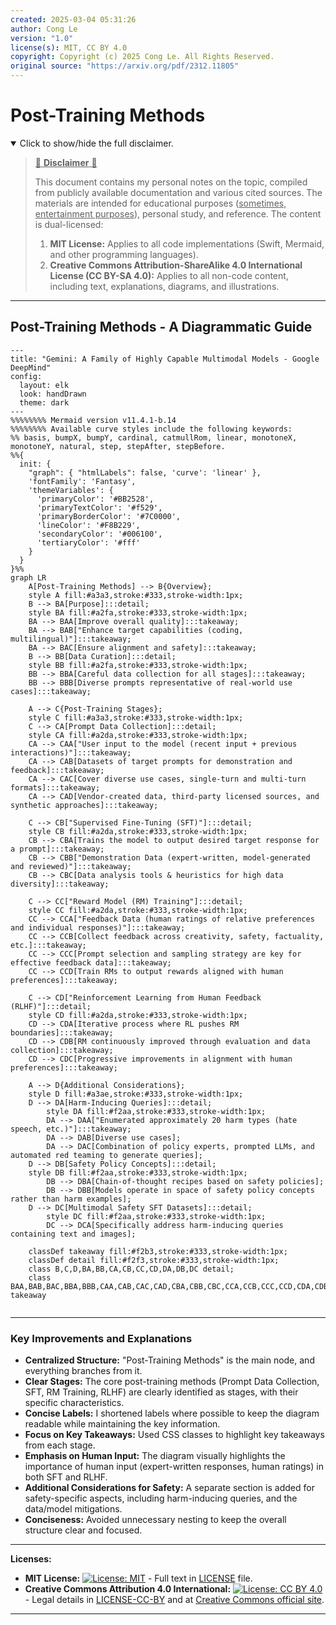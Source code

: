 ```yaml
---
created: 2025-03-04 05:31:26
author: Cong Le
version: "1.0"
license(s): MIT, CC BY 4.0
copyright: Copyright (c) 2025 Cong Le. All Rights Reserved.
original source: "https://arxiv.org/pdf/2312.11805"
---
```




# Post-Training Methods
<details open>
<summary>Click to show/hide the full disclaimer.</summary>
   
> <ins>📢 **Disclaimer** 🚨</ins>
>
> This document contains my personal notes on the topic,
> compiled from publicly available documentation and various cited sources.
> The materials are intended for educational purposes (<ins>sometimes, entertainment purposes</ins>), personal study, and reference.
> The content is dual-licensed:
> 1. **MIT License:** Applies to all code implementations (Swift, Mermaid, and other programming languages).
> 2. **Creative Commons Attribution-ShareAlike 4.0 International License (CC BY-SA 4.0):** Applies to all non-code content, including text, explanations, diagrams, and illustrations.

</details>

---


## Post-Training Methods - A Diagrammatic Guide 




```mermaid
---
title: "Gemini: A Family of Highly Capable Multimodal Models - Google DeepMind"
config:
  layout: elk
  look: handDrawn
  theme: dark
---
%%%%%%%% Mermaid version v11.4.1-b.14
%%%%%%%% Available curve styles include the following keywords:
%% basis, bumpX, bumpY, cardinal, catmullRom, linear, monotoneX, monotoneY, natural, step, stepAfter, stepBefore.
%%{
  init: {
    "graph": { "htmlLabels": false, 'curve': 'linear' },
    'fontFamily': 'Fantasy',
    'themeVariables': {
      'primaryColor': '#BB2528',
      'primaryTextColor': '#f529',
      'primaryBorderColor': '#7C0000',
      'lineColor': '#F8B229',
      'secondaryColor': '#006100',
      'tertiaryColor': '#fff'
    }
  }
}%%
graph LR
    A[Post-Training Methods] --> B{Overview};
    style A fill:#a3a3,stroke:#333,stroke-width:1px;
    B --> BA[Purpose]:::detail;
    style BA fill:#a2fa,stroke:#333,stroke-width:1px;
    BA --> BAA[Improve overall quality]:::takeaway;
    BA --> BAB["Enhance target capabilities (coding, multilingual)"]:::takeaway;
    BA --> BAC[Ensure alignment and safety]:::takeaway;
    B --> BB[Data Curation]:::detail;
    style BB fill:#a2fa,stroke:#333,stroke-width:1px;
    BB --> BBA[Careful data collection for all stages]:::takeaway;
    BB --> BBB[Diverse prompts representative of real-world use cases]:::takeaway;
    
    A --> C{Post-Training Stages};
    style C fill:#a3a3,stroke:#333,stroke-width:1px;
    C --> CA[Prompt Data Collection]:::detail;
    style CA fill:#a2da,stroke:#333,stroke-width:1px;
    CA --> CAA["User input to the model (recent input + previous interactions)"]:::takeaway;
    CA --> CAB[Datasets of target prompts for demonstration and feedback]:::takeaway;
    CA --> CAC[Cover diverse use cases, single-turn and multi-turn formats]:::takeaway;
    CA --> CAD[Vendor-created data, third-party licensed sources, and synthetic approaches]:::takeaway;
    
    C --> CB["Supervised Fine-Tuning (SFT)"]:::detail;
    style CB fill:#a2da,stroke:#333,stroke-width:1px;
    CB --> CBA[Trains the model to output desired target response for a prompt]:::takeaway;
    CB --> CBB["Demonstration Data (expert-written, model-generated and reviewed)"]:::takeaway;
    CB --> CBC[Data analysis tools & heuristics for high data diversity]:::takeaway;

    C --> CC["Reward Model (RM) Training"]:::detail;
    style CC fill:#a2da,stroke:#333,stroke-width:1px;
    CC --> CCA["Feedback Data (human ratings of relative preferences and individual responses)"]:::takeaway;
    CC --> CCB[Collect feedback across creativity, safety, factuality, etc.]:::takeaway;
    CC --> CCC[Prompt selection and sampling strategy are key for effective feedback data]:::takeaway;
    CC --> CCD[Train RMs to output rewards aligned with human preferences]:::takeaway;

    C --> CD["Reinforcement Learning from Human Feedback (RLHF)"]:::detail;
    style CD fill:#a2da,stroke:#333,stroke-width:1px;
    CD --> CDA[Iterative process where RL pushes RM boundaries]:::takeaway;
    CD --> CDB[RM continuously improved through evaluation and data collection]:::takeaway;
    CD --> CDC[Progressive improvements in alignment with human preferences]:::takeaway;

    A --> D{Additional Considerations};
    style D fill:#a3ae,stroke:#333,stroke-width:1px;
    D --> DA[Harm-Inducing Queries]:::detail;
        style DA fill:#f2aa,stroke:#333,stroke-width:1px;
        DA --> DAA["Enumerated approximately 20 harm types (hate speech, etc.)"]:::takeaway;
        DA --> DAB[Diverse use cases];
        DA --> DAC[Combination of policy experts, prompted LLMs, and automated red teaming to generate queries];
    D --> DB[Safety Policy Concepts]:::detail;
    style DB fill:#f2aa,stroke:#333,stroke-width:1px;
        DB --> DBA[Chain-of-thought recipes based on safety policies];
        DB --> DBB[Models operate in space of safety policy concepts rather than harm examples];
    D --> DC[Multimodal Safety SFT Datasets]:::detail;
        style DC fill:#f2aa,stroke:#333,stroke-width:1px;
        DC --> DCA[Specifically address harm-inducing queries containing text and images];

    classDef takeaway fill:#f2b3,stroke:#333,stroke-width:1px;
    classDef detail fill:#f2f3,stroke:#333,stroke-width:1px;
    class B,C,D,BA,BB,CA,CB,CC,CD,DA,DB,DC detail;
    class BAA,BAB,BAC,BBA,BBB,CAA,CAB,CAC,CAD,CBA,CBB,CBC,CCA,CCB,CCC,CCD,CDA,CDB,CDC,DAA,DAB,DAC,DBA,DBB,DCA takeaway
    
```

---


### Key Improvements and Explanations

*   **Centralized Structure:** "Post-Training Methods" is the main node, and everything branches from it.
*   **Clear Stages:** The core post-training methods (Prompt Data Collection, SFT, RM Training, RLHF) are clearly identified as stages, with their specific characteristics.
*   **Concise Labels:** I shortened labels where possible to keep the diagram readable while maintaining the key information.
*   **Focus on Key Takeaways:**  Used CSS classes to highlight key takeaways from each stage.
*   **Emphasis on Human Input:** The diagram visually highlights the importance of human input (expert-written responses, human ratings) in both SFT and RLHF.
*   **Additional Considerations for Safety:**  A separate section is added for safety-specific aspects, including harm-inducing queries, and the data/model mitigations.
*   **Conciseness:** Avoided unnecessary nesting to keep the overall structure clear and focused.



---
**Licenses:**

- **MIT License:**  [![License: MIT](https://img.shields.io/badge/License-MIT-yellow.svg)](LICENSE) - Full text in [LICENSE](LICENSE) file.
- **Creative Commons Attribution 4.0 International:** [![License: CC BY 4.0](https://licensebuttons.net/l/by/4.0/88x31.png)](LICENSE-CC-BY) - Legal details in [LICENSE-CC-BY](LICENSE-CC-BY) and at [Creative Commons official site](http://creativecommons.org/licenses/by/4.0/).

---